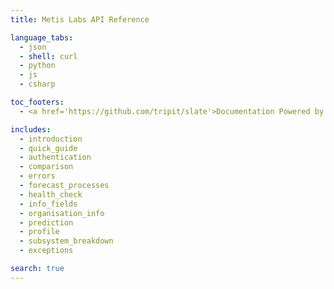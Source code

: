 ```yaml
---
title: Metis Labs API Reference

language_tabs:
  - json
  - shell: curl
  - python
  - js
  - csharp

toc_footers:
  - <a href='https://github.com/tripit/slate'>Documentation Powered by Slate</a>

includes:
  - introduction
  - quick_guide
  - authentication
  - comparison
  - errors
  - forecast_processes
  - health_check
  - info_fields
  - organisation_info
  - prediction
  - profile
  - subsystem_breakdown
  - exceptions

search: true
---
```

